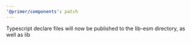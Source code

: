 ```yaml
---
'@primer/components': patch
---
```


Typescript declare files will now be published to the lib-esm directory, as well as lib
